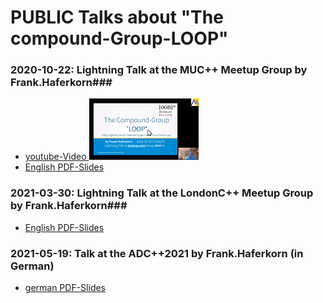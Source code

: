 # PUBLIC  Talks about "The compound-Group-LOOP" #
### 2020-10-22: Lightning Talk at the **MUC++ Meetup Group** by Frank.Haferkorn###
  - [youtube-Video ![Image Meetup-Muc++ 2020-10-22](./2020-10-22%2BMUCxx-Meetup%2BFrank.Haferkorn%2BThe-CompoundGroup-LOOP-size%3D20percent.png)](https://www.youtube.com/watch?v=TcgU0Y7dA4g)
  - [English PDF-Slides](./2020-10-22%2BMUCxx-meetup%2BFrank.Haferkorn%2BThe-LOOP-compounds_%40en-10min.pdf)
   

### 2021-03-30: Lightning Talk at the **LondonC++ Meetup Group** by Frank.Haferkorn###
 - [English PDF-Slides](2021-03-30%2BLondonCxx-Meetup%2BFrank.HaferkornThe%2BLOOP-compounds%2CSome-implications_%40en-20min.pdf)

        
### 2021-05-19: Talk at the **ADC++2021** by Frank.Haferkorn (in German) ###
 - [german PDF-Slides](2021-05-19%2BADCpp2021%2BFrank.Haferkorn%2BDie-Compound-Gruppe-LOOP_%40de_50min.pdf)
